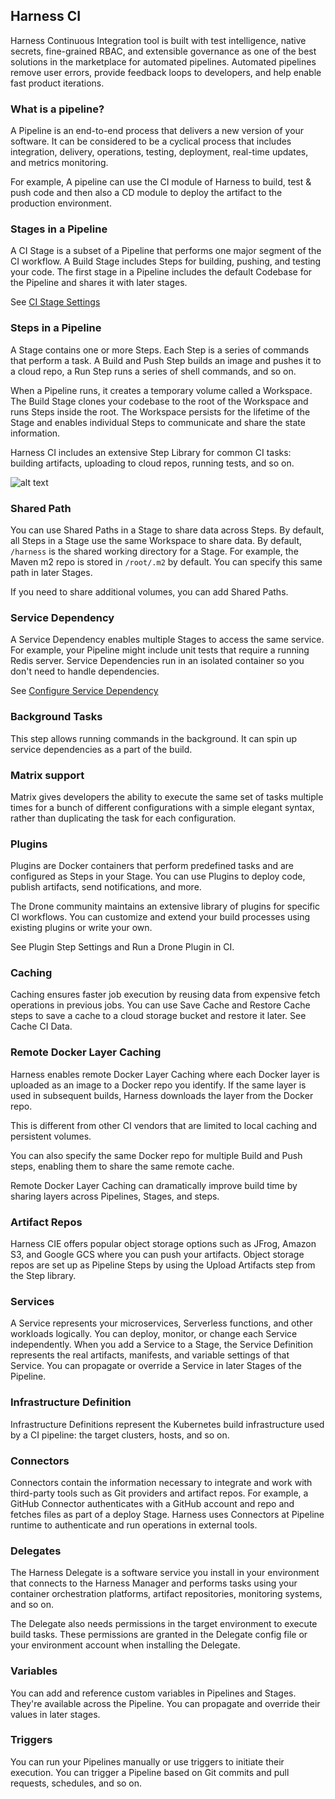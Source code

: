 ## Harness CI

Harness Continuous Integration tool is built with test intelligence, native secrets, fine-grained RBAC, and extensible governance as one of the best solutions in the marketplace for automated pipelines. Automated pipelines remove user errors, provide feedback loops to developers, and help enable fast product iterations.

### What is a pipeline?

A Pipeline is an end-to-end process that delivers a new version of your software. It can be considered to be a cyclical process that includes integration, delivery, operations, testing, deployment, real-time updates, and metrics monitoring.


For example, A pipeline can use the CI module of Harness to build, test & push code and then also a CD module to deploy the artifact to the production environment.


### Stages in a Pipeline

A CI Stage is a subset of a Pipeline that performs one major segment of the CI workflow. A Build Stage includes Steps for building, pushing, and testing your code. The first stage in a Pipeline includes the default Codebase for the Pipeline and shares it with later stages.

See [CI Stage Settings](https://docs.harness.io/article/yn4x8vzw3q-ci-stage-settings)


### Steps in a Pipeline

A Stage contains one or more Steps. Each Step is a series of commands that perform a task. A Build and Push Step builds an image and pushes it to a cloud repo, a Run Step runs a series of shell commands, and so on.

When a Pipeline runs, it creates a temporary volume called a Workspace. The Build Stage clones your codebase to the root of the Workspace and runs Steps inside the root. The Workspace persists for the lifetime of the Stage and enables individual Steps to communicate and share the state information.

Harness CI includes an extensive Step Library for common CI tasks: building artifacts, uploading to cloud repos, running tests, and so on.


![alt text](https://files.helpdocs.io/i5nl071jo5/articles/qr4h6kn6yd/1632730923440/j-zhbga-hi-0-ozkc-g-4-d-8-b-qh-0-trfl-hsjxx-0-a-w-4-q-3-umnc-omcn-2-b-jb-ll-sw-1-ie-jw-hl-abaf-5-z-seq-6-g-04-nw-02-pva-wy-simv-igej-dcf-evxa-zjq-qhp-31-h-6-nbxpr-te-l-phdh-iwtytds-lg-1-n-1-a-s-0)


### Shared Path

You can use Shared Paths in a Stage to share data across Steps. By default, all Steps in a Stage use the same Workspace to share data. By default, `/harness` is the shared working directory for a Stage. For example, the Maven m2 repo is stored in `/root/.m2` by default. You can specify this same path in later Stages.

If you need to share additional volumes, you can add Shared Paths.


### Service Dependency

A Service Dependency enables multiple Stages to access the same service. For example, your Pipeline might include unit tests that require a running Redis server. Service Dependencies run in an isolated container so you don't need to handle dependencies.

See [Configure Service Dependency](https://docs.harness.io/article/vo4sjbd09g-configure-service-dependency-step-settings)


### Background Tasks

This step allows running commands in the background. It can spin up service dependencies as a part of the build.


### Matrix support

Matrix gives developers the ability to execute the same set of tasks multiple times for a bunch of different configurations with a simple elegant syntax, rather than duplicating the task for each configuration.


### Plugins

Plugins are Docker containers that perform predefined tasks and are configured as Steps in your Stage. You can use Plugins to deploy code, publish artifacts, send notifications, and more.

The Drone community maintains an extensive library of plugins for specific CI workflows. You can customize and extend your build processes using existing plugins or write your own.

See Plugin Step Settings and Run a Drone Plugin in CI.

### Caching

Caching ensures faster job execution by reusing data from expensive fetch operations in previous jobs. You can use Save Cache and Restore Cache steps to save a cache to a cloud storage bucket and restore it later. See Cache CI Data.

### Remote Docker Layer Caching

Harness enables remote Docker Layer Caching where each Docker layer is uploaded as an image to a Docker repo you identify. If the same layer is used in subsequent builds, Harness downloads the layer from the Docker repo.

This is different from other CI vendors that are limited to local caching and persistent volumes.

You can also specify the same Docker repo for multiple Build and Push steps, enabling them to share the same remote cache.

Remote Docker Layer Caching can dramatically improve build time by sharing layers across Pipelines, Stages, and steps.

### Artifact Repos

Harness CIE offers popular object storage options such as JFrog, Amazon S3, and Google GCS where you can push your artifacts. Object storage repos are set up as Pipeline Steps by using the Upload Artifacts step from the Step library.

### Services

A Service represents your microservices, Serverless functions, and other workloads logically. You can deploy, monitor, or change each Service independently.
When you add a Service to a Stage, the Service Definition represents the real artifacts, manifests, and variable settings of that Service. You can propagate or override a Service in later Stages of the Pipeline.

### Infrastructure Definition

Infrastructure Definitions represent the Kubernetes build infrastructure used by a CI pipeline: the target clusters, hosts, and so on.


### Connectors

Connectors contain the information necessary to integrate and work with third-party tools such as Git providers and artifact repos. For example, a GitHub Connector authenticates with a GitHub account and repo and fetches files as part of a deploy Stage. Harness uses Connectors at Pipeline runtime to authenticate and run operations in external tools.


### Delegates

The Harness Delegate is a software service you install in your environment that connects to the Harness Manager and performs tasks using your container orchestration platforms, artifact repositories, monitoring systems, and so on.

The Delegate also needs permissions in the target environment to execute build tasks. These permissions are granted in the Delegate config file or your environment account when installing the Delegate.


### Variables

You can add and reference custom variables in Pipelines and Stages. They're available across the Pipeline. You can propagate and override their values in later stages.


### Triggers

You can run your Pipelines manually or use triggers to initiate their execution. You can trigger a Pipeline based on Git commits and pull requests, schedules, and so on.
